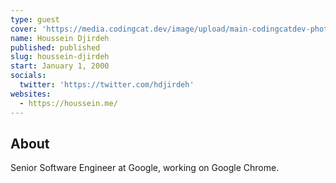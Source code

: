 ```yaml
---
type: guest
cover: 'https://media.codingcat.dev/image/upload/main-codingcatdev-photo/podcast-guest/hdjirdeh'
name: Houssein Djirdeh
published: published
slug: houssein-djirdeh
start: January 1, 2000
socials:
  twitter: 'https://twitter.com/hdjirdeh'
websites:
  - https://houssein.me/
---
```


## About

Senior Software Engineer at Google, working on Google Chrome.
